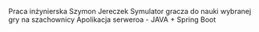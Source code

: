 Praca inżynierska 
Szymon Jereczek
Symulator gracza do nauki wybranej gry na szachownicy
Apolikacja serweroa - JAVA + Spring Boot
